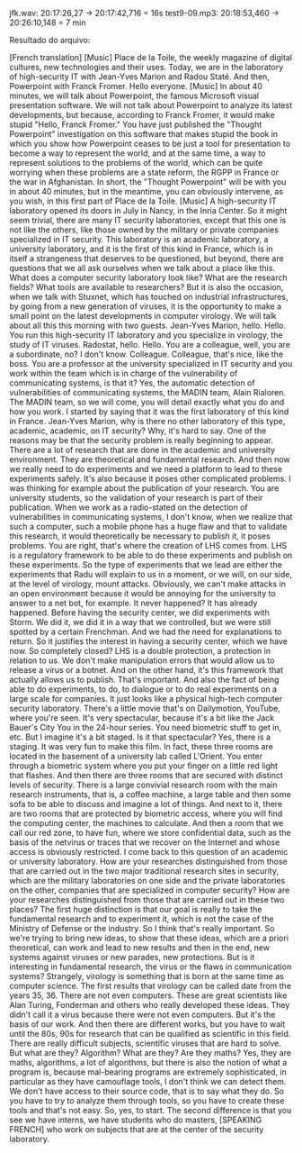 jfk.wav:         20:17:26,27 -> 20:17:42,716 = 16s
test9-09.mp3:    20:18:53,460 -> 20:26:10,148 = 7 min


Resultado do arquivo:

[French translation]
 [Music]
 Place de la Toile, the weekly magazine of digital cultures, new technologies and their uses.
 Today, we are in the laboratory of high-security IT with Jean-Yves Marion and Radou Staté.
 And then, Powerpoint with Franck Fromer. Hello everyone.
 [Music]
 In about 40 minutes, we will talk about Powerpoint, the famous Microsoft visual presentation software.
 We will not talk about Powerpoint to analyze its latest developments, but because,
 according to Franck Fromer, it would make stupid "Hello, Franck Fromer."
 You have just published the "Thought Powerpoint" investigation on this software that makes stupid the book in which
 you show how Powerpoint ceases to be just a tool for presentation to become a way to represent the world,
 and at the same time, a way to represent solutions to the problems of the world,
 which can be quite worrying when these problems are a state reform, the RGPP in France or the war in Afghanistan.
 In short, the "Thought Powerpoint" will be with you in about 40 minutes,
 but in the meantime, you can obviously intervene, as you wish, in this first part of Place de la Toile.
 [Music]
 A high-security IT laboratory opened its doors in July in Nancy, in the Inria Center.
 So it might seem trivial, there are many IT security laboratories,
 except that this one is not like the others, like those owned by the military or private companies specialized in IT security.
 This laboratory is an academic laboratory, a university laboratory, and it is the first of this kind in France,
 which is in itself a strangeness that deserves to be questioned, but beyond, there are questions that we all ask ourselves
 when we talk about a place like this. What does a computer security laboratory look like?
 What are the research fields? What tools are available to researchers?
 But it is also the occasion, when we talk with Stuxnet, which has touched on industrial infrastructures,
 by going from a new generation of viruses, it is the opportunity to make a small point
 on the latest developments in computer virology.
 We will talk about all this this morning with two guests. Jean-Yves Marion, hello.
 Hello.
 You run this high-security IT laboratory and you specialize in virology, the study of IT viruses.
 Radostat, hello.
 Hello.
 You are a colleague, well, you are a subordinate, no? I don't know.
 Colleague.
 Colleague, that's nice, like the boss.
 You are a professor at the university specialized in IT security and you work within the team
 which is in charge of the vulnerability of communicating systems, is that it?
 Yes, the automatic detection of vulnerabilities of communicating systems, the MADIN team, Alain Rialoren.
 The MADIN team, so we will come, you will detail exactly what you do and how you work.
 I started by saying that it was the first laboratory of this kind in France.
 Jean-Yves Marion, why is there no other laboratory of this type, academic, academic, on IT security?
 Why, it's hard to say. One of the reasons may be that the security problem is really beginning to appear.
 There are a lot of research that are done in the academic and university environment.
 They are theoretical and fundamental research.
 And then now we really need to do experiments and we need a platform to lead to these experiments safely.
 It's also because it poses other complicated problems.
 I was thinking for example about the publication of your research.
 You are university students, so the validation of your research is part of their publication.
 When we work as a radio-stated on the detection of vulnerabilities in communicating systems,
 I don't know, when we realize that such a computer, such a mobile phone has a huge flaw
 and that to validate this research, it would theoretically be necessary to publish it, it poses problems.
 You are right, that's where the creation of LHS comes from.
 LHS is a regulatory framework to be able to do these experiments and publish on these experiments.
 So the type of experiments that we lead are either the experiments that Radu will explain to us in a moment,
 or we will, on our side, at the level of virology, mount attacks.
 Obviously, we can't make attacks in an open environment because it would be annoying for the university to answer to a net bot, for example.
 It never happened? It has already happened.
 Before having the security center, we did experiments with Storm.
 We did it, we did it in a way that we controlled, but we were still spotted by a certain Frenchman.
 And we had the need for explanations to return.
 So it justifies the interest in having a security center, which we have now.
 So completely closed?
 LHS is a double protection, a protection in relation to us.
 We don't make manipulation errors that would allow us to release a virus or a botnet.
 And on the other hand, it's this framework that actually allows us to publish.
 That's important.
 And also the fact of being able to do experiments, to do, to dialogue or to do real experiments on a large scale for companies.
 It just looks like a physical high-tech computer security laboratory.
 There's a little movie that's on Dailymotion, YouTube, where you're seen.
 It's very spectacular, because it's a bit like the Jack Bauer's City You in the 24-hour series.
 You need biometric stuff to get in, etc.
 But I imagine it's a bit staged.
 Is it that spectacular?
 Yes, there is a staging. It was very fun to make this film.
 In fact, these three rooms are located in the basement of a university lab called L'Orient.
 You enter through a biometric system where you put your finger on a little red light that flashes.
 And then there are three rooms that are secured with distinct levels of security.
 There is a large convivial research room with the main research instruments,
 that is, a coffee machine, a large table and then some sofa to be able to discuss and imagine a lot of things.
 And next to it, there are two rooms that are protected by biometric access,
 where you will find the computing center, the machines to calculate.
 And then a room that we call our red zone, to have fun, where we store confidential data,
 such as the basis of the netvirus or traces that we recover on the Internet and whose access is obviously restricted.
 I come back to this question of an academic or university laboratory.
 How are your researches distinguished from those that are carried out in the two major traditional research sites in security,
 which are the military laboratories on one side and the private laboratories on the other,
 companies that are specialized in computer security?
 How are your researches distinguished from those that are carried out in these two places?
 The first huge distinction is that our goal is really to take the fundamental research and to experiment it,
 which is not the case of the Ministry of Defense or the industry.
 So I think that's really important.
 So we're trying to bring new ideas, to show that these ideas, which are a priori theoretical, can work
 and lead to new results and then in the end, new systems against viruses or new parades, new protections.
 But is it interesting in fundamental research, the virus or the flaws in communication systems?
 Strangely, virology is something that is born at the same time as computer science.
 The first results that virology can be called date from the years 35, 36.
 There are not even computers.
 These are great scientists like Alan Turing, Fonderman and others who really developed these ideas.
 They didn't call it a virus because there were not even computers.
 But it's the basis of our work.
 And then there are different works, but you have to wait until the 80s, 90s for research that can be qualified as scientific in this field.
 There are really difficult subjects, scientific viruses that are hard to solve.
 But what are they? Algorithm? What are they? Are they maths?
 Yes, they are maths, algorithms, a lot of algorithms, but there is also the notion of what a program is,
 because mal-bearing programs are extremely sophisticated, in particular as they have camouflage tools,
 I don't think we can detect them.
 We don't have access to their source code, that is to say what they do.
 So you have to try to analyze them through tools, so you have to create these tools and that's not easy.
 So, yes, to start.
 The second difference is that you see we have interns, we have students who do masters,
 [SPEAKING FRENCH]
 who work on subjects that are at the center of the security laboratory.
